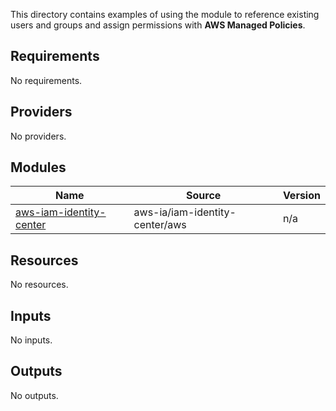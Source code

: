 <!-- BEGIN_TF_DOCS -->
This directory contains examples of using the module to reference existing users and groups and assign permissions with **AWS Managed Policies**.

## Requirements

No requirements.

## Providers

No providers.

## Modules

| Name | Source | Version |
|------|--------|---------|
| <a name="module_aws-iam-identity-center"></a> [aws-iam-identity-center](#module\_aws-iam-identity-center) | aws-ia/iam-identity-center/aws | n/a |

## Resources

No resources.

## Inputs

No inputs.

## Outputs

No outputs.
<!-- END_TF_DOCS -->
